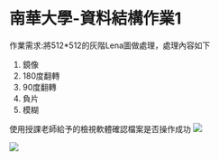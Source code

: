 # 南華大學-資料結構作業1
作業需求:將512*512的灰階Lena圖做處理，處理內容如下
1) 鏡像
2) 180度翻轉
3) 90度翻轉
4) 負片
5) 模糊

使用授課老師給予的檢視軟體確認檔案是否操作成功
![]([github.com/Arbeliwus/Lina/blob/main/Img/%E8%9E%A2%E5%B9%95%E6%93%B7%E5%8F%96%E7%95%AB%E9%9D%A2%202023-10-27%20114809.png](https://github.com/Arbeliwus/Lina/blob/main/Img/%E8%9E%A2%E5%B9%95%E6%93%B7%E5%8F%96%E7%95%AB%E9%9D%A2%202023-10-27%20114724.png)https://github.com/Arbeliwus/Lina/blob/main/Img/%E8%9E%A2%E5%B9%95%E6%93%B7%E5%8F%96%E7%95%AB%E9%9D%A2%202023-10-27%20114724.png)


![](github.com/Arbeliwus/Lina/blob/main/Img/%E8%9E%A2%E5%B9%95%E6%93%B7%E5%8F%96%E7%95%AB%E9%9D%A2%202023-10-27%20114809.png)


